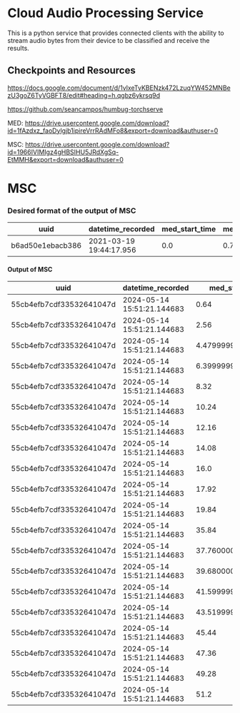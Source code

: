 # Cloud Audio Processing Service

This is a python service that provides connected clients with the ability to stream audio bytes from their device to be classified and receive the results.

## Checkpoints and Resources

https://docs.google.com/document/d/1vlxeTvKBENzk472LzuqYW452MNBezU3goZ6TyVGBFT8/edit#heading=h.qgbz6ykrsq9d

https://github.com/seancampos/humbug-torchserve

MED:
https://drive.usercontent.google.com/download?id=1fAzdxz_faoDylgjb1ipireVrrRAdMFo8&export=download&authuser=0

MSC:
https://drive.usercontent.google.com/download?id=1966IVIMIgz4gHBSIHU5JRdXgSq-EtMMH&export=download&authuser=0

# MSC

### Desired format of the output of MSC

| uuid             | datetime_recorded       | med_start_time | med_prob | msc_start_time | msc_end_time | med_stop_time | ae aegypti             | an arabiensis      | an coustani           | an funestus ss     | an squamosus          | culex pipiens complex | ma africanus          | ma uniformis         |
| ---------------- | ----------------------- | -------------- | -------- | -------------- | ------------ | ------------- | ---------------------- | ------------------ | --------------------- | ------------------ | --------------------- | --------------------- | --------------------- | -------------------- |
| b6ad50e1ebacb386 | 2021-03-19 19:44:17.956 | 0.0            | 0.7978   | 0.0            | 1.92         | 1.92          | 0.00027226508245803416 | 0.1464589685201645 | 0.0009257965721189976 | 0.1985872983932495 | 0.0011407481506466866 | 0.6390952467918396    | 0.0033999562729150057 | 0.010119647718966007 |

#### Output of MSC

| uuid                     | datetime_recorded          | med_start_time     | med_prob | msc_start_time | msc_end_time       | med_stop_time      | ae aegypti             | an arabiensis          | an coustani            | an funestus ss         | an squamosus           | culex pipiens complex  | ma africanus           | ma uniformis       |
| ------------------------ | -------------------------- | ------------------ | -------- | -------------- | ------------------ | ------------------ | ---------------------- | ---------------------- | ---------------------- | ---------------------- | ---------------------- | ---------------------- | ---------------------- | ------------------ |
| 55cb4efb7cdf33532641047d | 2024-05-14 15:51:21.144683 | 0.64               | 0.7794   | 0.0            | 1.92               | 2.56               | 5.434540071291849e-07  | 0.002830750774592161   | 4.966390406480059e-06  | 5.295876235322794e-07  | 8.580751398312714e-08  | 5.322534707374871e-05  | 2.9282415425768704e-07 | 0.9971097111701965 |
| 55cb4efb7cdf33532641047d | 2024-05-14 15:51:21.144683 | 2.56               | 0.7794   | 1.92           | 3.84               | 4.48               | 4.961673383263587e-08  | 3.489342589091393e-06  | 8.645038462873345e-08  | 2.506280338820943e-08  | 2.9042434235293513e-08 | 8.142209480865858e-06  | 6.397981699990396e-09  | 0.9999881982803345 |
| 55cb4efb7cdf33532641047d | 2024-05-14 15:51:21.144683 | 4.4799999999999995 | 0.7794   | 3.84           | 5.76               | 6.3999999999999995 | 1.0980538256433192e-08 | 5.358049293135991e-07  | 8.546384933083573e-09  | 4.331667025070374e-09  | 3.814612625774316e-09  | 7.44690353826627e-08   | 1.9595460809540555e-09 | 0.9999994039535522 |
| 55cb4efb7cdf33532641047d | 2024-05-14 15:51:21.144683 | 6.3999999999999995 | 0.7794   | 5.76           | 7.68               | 8.32               | 2.038938873738516e-06  | 0.006045343820005655   | 6.7343758018978406e-06 | 1.1928123058169149e-06 | 6.473183589150722e-07  | 0.00034549421980045736 | 3.3784522202040534e-07 | 0.993598222732544  |
| 55cb4efb7cdf33532641047d | 2024-05-14 15:51:21.144683 | 8.32               | 0.7794   | 7.68           | 9.6                | 10.24              | 1.8619391539687058e-07 | 0.00010839099559234455 | 4.42268310507643e-06   | 3.3237540719710523e-07 | 5.4352636169596735e-08 | 1.710943251964636e-05  | 7.992360906428075e-08  | 0.9998693466186523 |
| 55cb4efb7cdf33532641047d | 2024-05-14 15:51:21.144683 | 10.24              | 0.7794   | 9.6            | 11.52              | 12.16              | 4.437190909811761e-06  | 0.047404415905475616   | 0.0001320813171332702  | 1.0041372661362402e-05 | 5.472133580042282e-06  | 0.004106986336410046   | 6.824725005571963e-06  | 0.9483298063278198 |
| 55cb4efb7cdf33532641047d | 2024-05-14 15:51:21.144683 | 12.16              | 0.7794   | 11.52          | 13.44              | 14.08              | 3.6266867482481757e-06 | 0.023101219907402992   | 0.00029061068198643625 | 3.336997224323568e-06  | 2.9748644010396674e-06 | 0.0009833736112341285  | 2.0802706330869114e-06 | 0.9756126999855042 |
| 55cb4efb7cdf33532641047d | 2024-05-14 15:51:21.144683 | 14.08              | 0.7794   | 13.44          | 15.36              | 16.0               | 7.224261366900464e-07  | 0.0040116398595273495  | 2.4693531486263964e-06 | 4.779109303854057e-07  | 1.9731712086468178e-07 | 4.804045602213591e-05  | 2.837461750004877e-07  | 0.9959361553192139 |
| 55cb4efb7cdf33532641047d | 2024-05-14 15:51:21.144683 | 16.0               | 0.7794   | 15.36          | 17.28              | 17.92              | 2.6423389698493338e-08 | 4.926597284793388e-06  | 3.6843651685103396e-08 | 1.5720932111662478e-08 | 2.1990658183312917e-08 | 3.3777166663639946e-07 | 7.76316699813151e-09   | 0.9999946355819702 |
| 55cb4efb7cdf33532641047d | 2024-05-14 15:51:21.144683 | 17.92              | 0.7794   | 17.28          | 19.200000000000003 | 19.840000000000003 | 1.9634281045455282e-07 | 2.074125768558588e-05  | 4.0526805378249264e-07 | 2.0880898432551476e-07 | 2.4383066943300946e-07 | 2.6325415092287585e-05 | 3.4717032804110204e-08 | 0.9999518394470215 |
| 55cb4efb7cdf33532641047d | 2024-05-14 15:51:21.144683 | 19.84              | 0.7794   | 19.2           | 21.119999999999997 | 21.759999999999998 | 1.5322102697723494e-08 | 2.2554240786121227e-07 | 1.8598397488744922e-08 | 8.518458827211361e-09  | 8.27630319832906e-09   | 1.4471129361481871e-07 | 6.853827727582029e-09  | 0.9999995231628418 |
| 55cb4efb7cdf33532641047d | 2024-05-14 15:51:21.144683 | 35.84              | 0.8164   | 21.12          | 23.04              | 37.760000000000005 | 2.600814070774504e-07  | 0.000529365730471909   | 8.610006148046523e-07  | 3.436068425344274e-07  | 1.0621160839718868e-07 | 7.114025356713682e-05  | 1.2335551957676216e-07 | 0.9993977546691895 |
| 55cb4efb7cdf33532641047d | 2024-05-14 15:51:21.144683 | 37.760000000000005 | 0.8164   | 23.04          | 24.96              | 39.68000000000001  | 4.4160625378708573e-08 | 1.5512212485191412e-05 | 1.5791709984114277e-07 | 3.31890959159864e-08   | 5.5200938930966004e-08 | 5.098713245388353e-06  | 7.856292505437068e-09  | 0.9999791383743286 |
| 55cb4efb7cdf33532641047d | 2024-05-14 15:51:21.144683 | 39.68000000000001  | 0.8164   | 24.96          | 26.880000000000003 | 41.60000000000001  | 2.55240522051281e-08   | 5.748337116529001e-06  | 7.704517202000716e-08  | 6.103042515803736e-09  | 1.3519597885647272e-08 | 1.8423319261273718e-06 | 2.6948938636195408e-09 | 0.9999922513961792 |
| 55cb4efb7cdf33532641047d | 2024-05-14 15:51:21.144683 | 41.599999999999994 | 0.8164   | 26.88          | 28.799999999999997 | 43.519999999999996 | 3.6192318475514185e-07 | 0.00012721389066427946 | 1.2188540949864546e-06 | 4.5465961306945246e-07 | 2.707349437969242e-07  | 0.00010187705629505217 | 1.9016437136087916e-07 | 0.9997683167457581 |
| 55cb4efb7cdf33532641047d | 2024-05-14 15:51:21.144683 | 43.519999999999996 | 0.8164   | 28.8           | 30.72              | 45.44              | 5.080845539850998e-07  | 0.0013424701755866408  | 1.7223994291271083e-05 | 3.620870359100081e-07  | 2.3795281833827175e-07 | 0.00010026466043200344 | 2.3109238611596084e-07 | 0.9985387325286865 |
| 55cb4efb7cdf33532641047d | 2024-05-14 15:51:21.144683 | 45.44              | 0.8164   | 30.72          | 32.64              | 47.36              | 8.102666271270209e-08  | 1.3565745575760957e-06 | 1.492900310040568e-07  | 5.680954728859433e-08  | 3.674320936397635e-08  | 4.205597178952303e-06  | 1.270252170115782e-08  | 0.999994158744812  |
| 55cb4efb7cdf33532641047d | 2024-05-14 15:51:21.144683 | 47.36              | 0.8164   | 32.64          | 34.56              | 49.28              | 4.928318730890169e-07  | 0.0021531383972615004  | 1.6506061228938051e-06 | 5.751237495132955e-07  | 6.090532451707986e-07  | 0.00016070922720246017 | 1.7828959641974507e-07 | 0.9976826906204224 |
| 55cb4efb7cdf33532641047d | 2024-05-14 15:51:21.144683 | 49.28              | 0.8164   | 34.56          | 36.480000000000004 | 51.2               | 8.168370868588681e-08  | 1.0108259630214889e-05 | 4.7071762310224585e-07 | 6.667632135304302e-08  | 6.86503724978138e-08   | 9.71363260759972e-06   | 3.0994595334732367e-08 | 0.9999794960021973 |
| 55cb4efb7cdf33532641047d | 2024-05-14 15:51:21.144683 | 51.2               | 0.8164   | 36.48          | 38.4               | 53.120000000000005 | 3.043602373509202e-05  | 0.010107648558914661   | 0.00010253112850477919 | 9.644945748732425e-06  | 0.00046134385047480464 | 0.000454722554422915   | 1.7776301319827326e-05 | 0.9888159036636353 |
